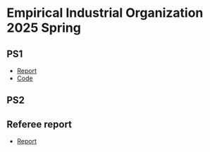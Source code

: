 # Empirical Industrial Organization 2025 Spring

## PS1
- [Report](PS1/report.pdf)
- [Code](Code/PS1/)

## PS2

## Referee report
- [Report](Report/report_referee.pdf)